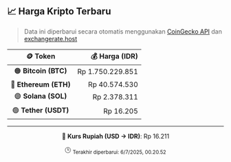 

<!-- HARGA_KRIPTO -->
## 📈 Harga Kripto Terbaru

> Data ini diperbarui secara otomatis menggunakan [CoinGecko API](https://www.coingecko.com/) dan [exchangerate.host](https://exchangerate.host/)

<div align="center">

| 🪙 Token | 💰 Harga (IDR) |
|:------:|---------------:|
| 🟠 **Bitcoin (BTC)**   | Rp 1.750.229.851 |
| 🔵 **Ethereum (ETH)**  | Rp 40.574.530 |
| 🟣 **Solana (SOL)**    | Rp 2.378.311 |
| 🟢 **Tether (USDT)**   | Rp 16.205 |

---

💱 **Kurs Rupiah (USD → IDR)**: Rp 16.211

🕒 <sub>Terakhir diperbarui: 6/7/2025, 00.20.52</sub>

</div>
<!-- /HARGA_KRIPTO -->
